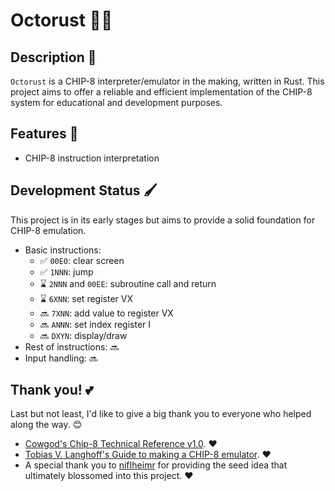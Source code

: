 # Octorust 👾🦀
 
## Description 🧬

`Octorust` is a CHIP-8 interpreter/emulator in the making, written in Rust. This project aims to offer a reliable and efficient implementation of the CHIP-8 system for educational and development purposes.

## Features 💫

- CHIP-8 instruction interpretation

## Development Status 🖌️

This project is in its early stages but aims to provide a solid foundation for CHIP-8 emulation.
  - Basic instructions:
    - ✅ `00E0`: clear screen
    - ✅ `1NNN`: jump
    - ⌛ `2NNN` and `00EE`: subroutine call and return
    - ⌛ `6XNN`: set register VX
    - 🔜 `7XNN`: add value to register VX
    - 🔜 `ANNN`: set index register I
    - 🔜 `DXYN`: display/draw
  - Rest of instructions:
    🔜
  - Input handling:
    🔜

## Thank you! 💕

Last but not least, I'd like to give a big thank you to everyone who helped along the way. 😊

- [Cowgod's Chip-8 Technical Reference v1.0](http://devernay.free.fr/hacks/chip8/C8TECH10.HTM). ❤️
- [Tobias V. Langhoff's Guide to making a CHIP-8 emulator](https://tobiasvl.github.io/blog/write-a-chip-8-emulator/). ❤️
- A special thank you to [nifIheimr](https://github.com/nifIheimr) for providing the seed idea that ultimately blossomed into this project. ❤️
